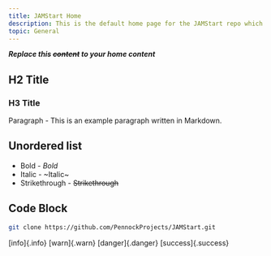 ```yaml
---
title: JAMStart Home
description: This is the default home page for the JAMStart repo which is a static web site generated using Nuxt.js front-end, Markdown content, and git based deployment.
topic: General
---
```


***Replace this ~~content~~ to your home content***

## H2 Title 

### H3 Title
Paragraph - This is an example paragraph written in Markdown.

## Unordered list
- Bold - *Bold*
- Italic - ~Italic~
- Strikethrough - ~~Strikethrough~~
## Code Block

```bash
git clone https://github.com/PennockProjects/JAMStart.git
```

[info]{.info}
[warn]{.warn}
[danger]{.danger}
[success]{.success}
